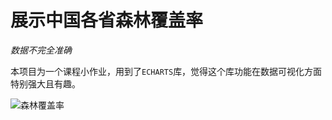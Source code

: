 # 展示中国各省森林覆盖率

*数据不完全准确*

本项目为一个课程小作业，用到了`ECHARTS`库，觉得这个库功能在数据可视化方面特别强大且有趣。

![森林覆盖率](https://upload-images.jianshu.io/upload_images/20153052-a1bd5bc7c986fcff.png?imageMogr2/auto-orient/strip%7CimageView2/2/w/1240)